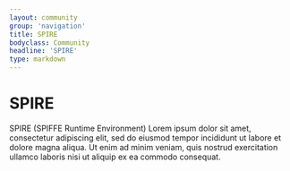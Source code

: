 ```yaml
---
layout: community
group: 'navigation'
title: SPIRE
bodyclass: Community
headline: 'SPIRE'
type: markdown
---
```


# SPIRE

SPIRE (SPIFFE Runtime Environment) Lorem ipsum dolor sit amet, consectetur adipiscing elit, sed do eiusmod tempor incididunt ut labore et dolore magna aliqua. Ut enim ad minim veniam, quis nostrud exercitation ullamco laboris nisi ut aliquip ex ea commodo consequat.

